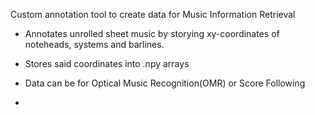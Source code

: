 Custom annotation tool to create data for Music Information Retrieval

- Annotates unrolled sheet music by storying xy-coordinates of noteheads, systems and barlines.
- Stores said coordinates into .npy arrays
- Data can be for Optical Music Recognition(OMR) or Score Following

- 
